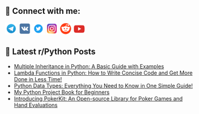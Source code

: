 ## 🔎 Connect with me:
[<img src="https://github.com/bullbesh/bullbesh/blob/main/images/Telegram.png" width="32" height="32" />](https://t.me/bullbesh)
[<img src="https://github.com/bullbesh/bullbesh/blob/main/images/VK.png" width="32" height="32" />](https://vk.com/bullbesh)
[<img src="https://github.com/bullbesh/bullbesh/blob/main/images/Twitter.png" width="32" height="32" />](https://twitter.com/bullbesh1)
[<img src="https://github.com/bullbesh/bullbesh/blob/main/images/Instagram.png" width="32" height="32" />](https://www.instagram.com/bullbesh)
[<img src="https://github.com/bullbesh/bullbesh/blob/main/images/Reddit.png" width="32" height="32" />](https://www.reddit.com/user/bullbesh)
[<img src="https://github.com/bullbesh/bullbesh/blob/main/images/YouTube.png" width="32" height="32" />](https://www.youtube.com/channel/UCtfjRs6uzgq5mfm8S06WTcg)

## 📕 Latest r/Python Posts
<!-- BLOG-POST-LIST:START -->
- [Multiple Inheritance in Python: A Basic Guide with Examples](https://www.reddit.com/r/Python/comments/15gzuhi/multiple_inheritance_in_python_a_basic_guide_with/)
- [Lambda Functions in Python: How to Write Concise Code and Get More Done in Less Time!](https://www.reddit.com/r/Python/comments/15gztiy/lambda_functions_in_python_how_to_write_concise/)
- [Python Data Types: Everything You Need to Know in One Simple Guide!](https://www.reddit.com/r/Python/comments/15gzsm7/python_data_types_everything_you_need_to_know_in/)
- [My Python Project Book for Beginners](https://www.reddit.com/r/Python/comments/15gxzww/my_python_project_book_for_beginners/)
- [Introducing PokerKit: An Open-source Library for Poker Games and Hand Evaluations](https://www.reddit.com/r/Python/comments/15gv5vm/introducing_pokerkit_an_opensource_library_for/)
<!-- BLOG-POST-LIST:END -->
